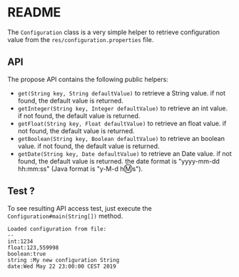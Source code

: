# README

The `Configuration` class is a very simple helper to retrieve configuration value from the `res/configuration.properties` file.

## API

The propose API contains the following  public helpers:

- `get(String key, String defaultValue)` to retrieve a String value. if not found, the default value is returned.
- `getInteger(String key, Integer defaultValue)` to retrieve an int value. if not found, the default value is returned.
- `getFloat(String key, Float defaultValue)` to retrieve an float value. if not found, the default value is returned.
- `getBoolean(String key, Boolean defaultValue)` to retrieve an boolean value. if not found, the default value is returned.
- `getDate(String key, Date defaultValue)` to retrieve an Date value. if not found, the default value is returned. the date format is "yyyy-mm-dd hh:mm:ss" (Java format is "y-M-d h:m:s").

## Test ?

To see resulting API access test, just execute the `Configuration#main(String[])` method.

```text
Loaded configuration from file:
--
int:1234
float:123,559998
boolean:true
string :My new configuration String
date:Wed May 22 23:00:00 CEST 2019
```